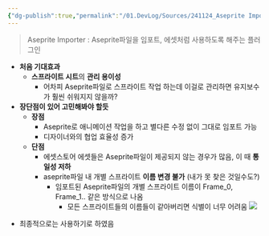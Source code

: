 ```yaml
---
{"dg-publish":true,"permalink":"/01.DevLog/Sources/241124_Aseprite Importer 사용 후기/"}
---
```


> Aseprite Importer : Aseprite파일을 임포트, 에셋처럼 사용하도록 해주는 플러그인


- **처음 기대효과**
    - **스프라이트 시트**의 **관리 용이성**
        - 어차피 Aseprite파일로 스프라이트 작업 하는데 이걸로 관리하면 유지보수가 훨씬 쉬워지지 않을까?
- **장단점이 있어 고민해봐야 할듯**
    - **장점**
        - Aseprite로 애니메이션 작업을 하고 별다른 수정 없이 그대로 임포트 가능
        - 디자이너와의 협업 효율성 증가
    - **단점**
        - 에셋스토어 에셋들은 Aseprite파일이 제공되지 않는 경우가 많음, 이 때 **통일성 저하**
        - aseprite파일 내 개별 스프라이트 **이름 변경 불가** (내가 못 찾은 것일수도?)
            - 임포트된 Aseprite파일의 개별 스프라이트 이름이 Frame_0, Frame_1.. 같은 방식으로 나옴
                - 모든 스프라이트들의 이름들이 같아버리면 식별이 너무 어려움
![](https://i.imgur.com/cuV2Pn3.png)

* 최종적으로는 사용하기로 하였음